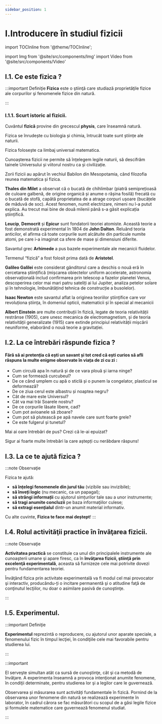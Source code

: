 ```yaml
---
sidebar_position: 1
---
```


# I.Introducere în studiul fizicii


import TOCInline from '@theme/TOCInline';

<TOCInline toc={toc} />


import Img from '@site/src/components/Img'
import Video from '@site/src/components/Video'


## I.1. Ce este fizica ?

:::important Definiţie
**Fizica** este o ştiinţă care studiază proprietăţile fizice ale corpurilor şi fenomenele fizice din natură.

:::



### I.1.1. Scurt istoric al fizicii.
Cuvântul **fizică** provine din grecescul **physis**, care înseamnă natură.
 
Fizica se înrudește cu biologia și chimia, întrucât toate sunt științe ale naturii.

Fizica folosește ca limbaj universal matematica. 

Cunoașterea fizicii ne permite să înțelegem legile naturii, să descifrăm tainele Universului și viitorul nostru ca și civilizație.

Zorii fizicii au apărut în vechiul Babilon din Mesopotamia, când filozofia reunea matematica și fizica.

**Thales din Milet** a observat că o bucată de chihlimbar (piatră semiprețioasă de culoare galbenă, de origine organică și anume o rășina fosilă) frecată cu o bucată de stofă, capătă proprietatea de a atrage corpuri ușoare (bucățele de măduvă de soc). Acest fenomen, numit electrizare, nimeni nu l-a putut explica. Au trecut mai bine de două milenii până s-a găsit explicația științifică. 

**Leucip**, **Democrit** și **Epicur** sunt fondatorii teoriei atomiste. Această teorie a fost demonstrată experimental în 1804 de **John Dalton**. Reluând teoria anticilor, el afirma că toate corpurile sunt alcătuite din particule numite atomi, pe care i-a imaginat ca sfere de mase și dimensiuni diferite.

Savantul grec **Arhimede** a pus bazele experimentale ale mecanicii fluidelor.

Termenul “fizică” a fost folosit prima dată de **Aristotel**.

**Galileo Galilei** este considerat gânditorul care a deschis o nouă eră în cercetarea științifică (mișcarea obiectelor uniform accelerate, astronomia observațională includ confirmarea prin telescop a fazelor planetei Venus, descoperirea celor mai mari patru sateliți ai lui Jupiter, analiza petelor solare și în tehnologie, îmbunătățind tehnica de construcție a busolelor).

**Isaac Newton** este savantul aflat la originea teoriilor științifice care vor revoluționa știința, în domeniul opticii, matematicii și în special al mecanicii

**Albert Einstein** are multe contribuții în fizică, legate de teoria relativității restrânse (1905), care unesc mecanica de electromagnetism, și de teoria relativității generalizate (1915) care extinde principiul relativității mișcării neuniforme, elaborând o nouă teorie a gravitației.


## I.2. La ce întrebări răspunde fizica ?

#### Fără să ai pretenția că ești un savant și tot cred că ești curios să afli răspuns la multe enigme observate în viața de zi cu zi :

- Cum circulă apa în natură și de ce vara plouă și iarna ninge? 
- Cum se formează curcubeul? 
- De ce când umplem cu apă o sticlă și o punem la congelator, plasticul se deformează?
- De ce ziua cerul este albastru și noaptea negru?
- Cât de mare este Universul? 
- Cât va mai trăi Soarele nostru? 
- De ce corpurile lăsate libere, cad?
- Cum pot avioanele să zboare?
- Cum pot să plutească pe apă navele care sunt foarte grele?
- Ce este fulgerul și tunetul? 


Mai ai oare întrebări de pus? Crezi că le-ai epuizat?

Sigur ai foarte multe întrebări la care aștepți cu nerăbdare răspuns!


## I.3. La ce te ajută fizica ?


:::note Observaţie

Fizica te ajută:
- **să înțelegi fenomenele din jurul tău** (vizibile sau invizibile);
- **să înveți logic** (nu mecanic, ca un papagal);
- **să strângi informații** cu ajutorul simțurilor tale sau a unor instrumente;
- **să tragi anumite concluzii** pe baza informaţiilor culese;
- **să extragi esențialul** dintr-un anumit material informativ.
 
Cu alte cuvinte, **Fizica te face mai deștept**!
:::



## I.4. Rolul activităţii practice în învăţarea fizicii.

:::note Observaţie

**Activitatea practică** se constituie ca unul din principalele instrumente ale cunoaşterii umane şi apare firesc, ca în **învăţarea fizicii, ştiinţă prin excelenţă experimentală**, aceasta să furnizeze cele mai potrivite dovezi pentru fundamentarea teoriei. 

Învăţând fizica prin activitate experimentală va fi modul cel mai provocator şi interactiv, producându-ți o incitare permanentă şi o atitudine faţă de conţinutul lecţiilor, nu doar o asimilare pasivă de cunoştinţe.

:::

## I.5. Experimentul.

:::important Definiţie

**Experimentul** reprezintă o reproducere, cu ajutorul unor aparate speciale, a fenomenului fizic în timpul lecţiei, în condiţiile cele mai favorabile pentru studierea lui. 

:::


:::important

El serveşte simultan atât ca sursă de cunoştinţe, cât şi ca metodă de învăţare. A experimenta înseamnă a provoca intenţionat anumite fenomene, în condiţii determinate, pentru studierea lor şi a legilor care le guvernează.

Observarea și măsurarea sunt activități fundamentale în fizică. Pornind de la observarea unor fenomene din natură se realizează experimente în laborator, în cadrul cărora se fac măsurători cu scopul de a găsi legile fizice și formulele matematice care guvernează fenomenul studiat.

:::



